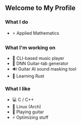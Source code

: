 ## Welcome to My Profile

### What I do
- ⭐ Applied Mathematics  

### What I'm working on  
- 🎵 CLI-based music player  
- 🎸 DNN Guitar-tab generator  
- 🔊 Guitar AI sound masking tool  
- 🦀 Learning Rust  

### What I like  
- 💻 C / C++
- 🐧 Linux (Arch)
- 🎸 Playing guitar  
- ⚡ Optimizing stuff  
